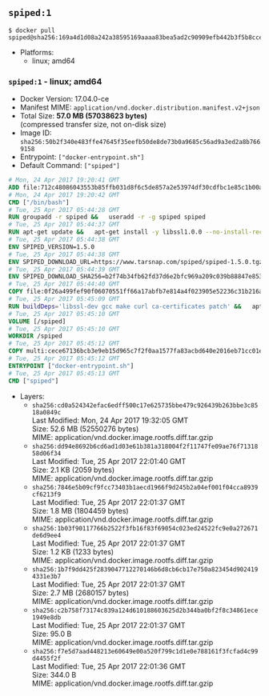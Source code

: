 ## `spiped:1`

```console
$ docker pull spiped@sha256:169a4d1d08a242a38595169aaaa83bea5ad2c90909efb442b3f5b8ccefacbbf7
```

-	Platforms:
	-	linux; amd64

### `spiped:1` - linux; amd64

-	Docker Version: 17.04.0-ce
-	Manifest MIME: `application/vnd.docker.distribution.manifest.v2+json`
-	Total Size: **57.0 MB (57038623 bytes)**  
	(compressed transfer size, not on-disk size)
-	Image ID: `sha256:50b2f340e483ffe47645f35eefb50de8de73b0a9685c56ad9a3ed2a8b7669158`
-	Entrypoint: `["docker-entrypoint.sh"]`
-	Default Command: `["spiped"]`

```dockerfile
# Mon, 24 Apr 2017 19:20:41 GMT
ADD file:712c48086043553b85ffb031d8f6c5de857a2e53974df30cdfbc1e85c1b00a25 in / 
# Mon, 24 Apr 2017 19:20:42 GMT
CMD ["/bin/bash"]
# Tue, 25 Apr 2017 05:44:28 GMT
RUN groupadd -r spiped &&	useradd -r -g spiped spiped
# Tue, 25 Apr 2017 05:44:37 GMT
RUN apt-get update &&	apt-get install -y libssl1.0.0 --no-install-recommends &&	rm -rf /var/lib/apt/lists/*
# Tue, 25 Apr 2017 05:44:38 GMT
ENV SPIPED_VERSION=1.5.0
# Tue, 25 Apr 2017 05:44:38 GMT
ENV SPIPED_DOWNLOAD_URL=https://www.tarsnap.com/spiped/spiped-1.5.0.tgz
# Tue, 25 Apr 2017 05:44:39 GMT
ENV SPIPED_DOWNLOAD_SHA256=b2f74b34fb62fd37d6e2bfc969a209c039b88847e853a49e91768dec625facd7
# Tue, 25 Apr 2017 05:44:40 GMT
COPY file:0f26a499fef90f06070551ff66a17abfb7e814a4f023905e52236c31b216a7bb in /0001-Fix-docker-stop-issue.patch 
# Tue, 25 Apr 2017 05:45:09 GMT
RUN buildDeps='libssl-dev gcc make curl ca-certificates patch' &&	apt-get update && apt-get install -y $buildDeps --no-install-recommends &&	rm -rf /var/lib/apt/lists/* &&	curl -fsSL "$SPIPED_DOWNLOAD_URL" -o spiped.tar.gz &&	echo "$SPIPED_DOWNLOAD_SHA256 spiped.tar.gz" |sha256sum -c - &&	mkdir -p /usr/local/src/spiped &&	tar xzf "spiped.tar.gz" -C /usr/local/src/spiped --strip-components=1 &&	rm "spiped.tar.gz" &&	patch -p1 -d /usr/local/src/spiped/ < /0001-Fix-docker-stop-issue.patch &&	make -C /usr/local/src/spiped &&	make -C /usr/local/src/spiped install &&	rm -rf /usr/local/src/spiped &&	apt-get purge -y --auto-remove $buildDeps
# Tue, 25 Apr 2017 05:45:10 GMT
VOLUME [/spiped]
# Tue, 25 Apr 2017 05:45:10 GMT
WORKDIR /spiped
# Tue, 25 Apr 2017 05:45:12 GMT
COPY multi:cece67136bcb3e9eb15d965c7f2f0aa1577fa83acbd640e2016eb71cc01e0cfa in /usr/local/bin/ 
# Tue, 25 Apr 2017 05:45:12 GMT
ENTRYPOINT ["docker-entrypoint.sh"]
# Tue, 25 Apr 2017 05:45:13 GMT
CMD ["spiped"]
```

-	Layers:
	-	`sha256:cd0a524342efac6edff500c17e625735bbe479c926439b263bbe3c8518a0849c`  
		Last Modified: Mon, 24 Apr 2017 19:32:05 GMT  
		Size: 52.6 MB (52550276 bytes)  
		MIME: application/vnd.docker.image.rootfs.diff.tar.gzip
	-	`sha256:dd94e8692b6cd6ad1d03e61b381a318004f2f11747fe09ae76f7131858d06f34`  
		Last Modified: Tue, 25 Apr 2017 22:01:40 GMT  
		Size: 2.1 KB (2059 bytes)  
		MIME: application/vnd.docker.image.rootfs.diff.tar.gzip
	-	`sha256:7846e5b09cf9fcc73403b1aecd1966f9d245b2a04ef001f04cca8939cf6213f9`  
		Last Modified: Tue, 25 Apr 2017 22:01:37 GMT  
		Size: 1.8 MB (1804459 bytes)  
		MIME: application/vnd.docker.image.rootfs.diff.tar.gzip
	-	`sha256:1b03f90117766b2522f3fb16f83f69054c023ed24522fc9e0a272671de6d9ee4`  
		Last Modified: Tue, 25 Apr 2017 22:01:37 GMT  
		Size: 1.2 KB (1233 bytes)  
		MIME: application/vnd.docker.image.rootfs.diff.tar.gzip
	-	`sha256:1b7f9dd425f2839047712270146b6d8cb6cb17e750a823454d9024194331e3b7`  
		Last Modified: Tue, 25 Apr 2017 22:01:37 GMT  
		Size: 2.7 MB (2680157 bytes)  
		MIME: application/vnd.docker.image.rootfs.diff.tar.gzip
	-	`sha256:c2b758f73174c839a124d610188603625d2b344ba0bf2f8c34861ece1949e8db`  
		Last Modified: Tue, 25 Apr 2017 22:01:37 GMT  
		Size: 95.0 B  
		MIME: application/vnd.docker.image.rootfs.diff.tar.gzip
	-	`sha256:f7e5d7aad448213e60649e00a520f799c1d1e0e788161f3fcfad4c99d4455f2f`  
		Last Modified: Tue, 25 Apr 2017 22:01:36 GMT  
		Size: 344.0 B  
		MIME: application/vnd.docker.image.rootfs.diff.tar.gzip
